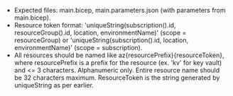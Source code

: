 - Expected files: main.bicep, main.parameters.json (with parameters from main.bicep).
- Resource token format: 'uniqueString(subscription().id, resourceGroup().id, location, environmentName)' (scope = resourceGroup) or 'uniqueString(subscription().id, location, environmentName)' (scope = subscription).
- All resources should be named like az{resourcePrefix}{resourceToken}, where resourcePrefix is a prefix for the resource (ex. 'kv' for key vault) and <= 3 characters. Alphanumeric only. Entire resource name should be 32 characters maximum. ResourceToken is the string generated by uniqueString as per earlier.